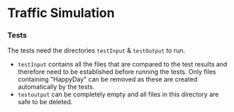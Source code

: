 # Traffic Simulation

### Tests
The tests need the directories `testInput` & `testOutput` to run.  
- `testInput` contains all the files that are compared to the test results and therefore need to be established before
  running the tests. Only files containing "HappyDay" can be  removed as these are created automatically by the tests.
- `testoutput` can be completely empty and all files in this directory are safe to be deleted.